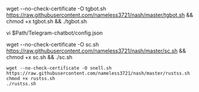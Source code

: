 wget --no-check-certificate -O tgbot.sh https://raw.githubusercontent.com/nameless3721/nash/master/tgbot.sh && chmod +x tgbot.sh && ./tgbot.sh

vi $Path/Telegram-chatbot/config.json

wget --no-check-certificate -O sc.sh https://raw.githubusercontent.com/nameless3721/nash/master/sc.sh && chmod +x sc.sh && ./sc.sh

```
wget --no-check-certificate -O snell.sh https://raw.githubusercontent.com/nameless3721/nash/master/rustss.sh
chmod +x rustss.sh
./rustss.sh
```
